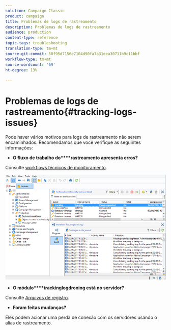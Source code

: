 ```yaml
---
solution: Campaign Classic
product: campaign
title: Problemas de logs de rastreamento
description: Problemas de logs de rastreamento
audience: production
content-type: reference
topic-tags: troubleshooting
translation-type: tm+mt
source-git-commit: 50f95d7156e7104d90fa7a31eea30711b9c11bbf
workflow-type: tm+mt
source-wordcount: '69'
ht-degree: 13%

---
```



# Problemas de logs de rastreamento{#tracking-logs-issues}

Pode haver vários motivos para logs de rastreamento não serem encaminhados. Recomendamos que você verifique as seguintes informações:

* **O fluxo de trabalho do****rastreamento apresenta erros?**

Consulte [workflows técnicos de monitoramento](../../workflow/using/monitoring-technical-workflows.md).

![](assets/tracking_scheduled_task.png)

* **O módulo****trackinglogdroning está no servidor?**

Consulte [Arquivos de registro](../../production/using/log-files.md).

* **Foram feitas mudanças?**

Eles podem acionar uma perda de conexão com os servidores usando o alias de rastreamento.

